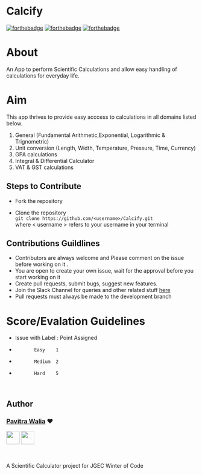 # Calcify
[![forthebadge](https://forthebadge.com/images/badges/built-with-love.svg)](https://forthebadge.com)
[![forthebadge](https://forthebadge.com/images/badges/made-with-java.svg)](https://forthebadge.com)
[![forthebadge](https://forthebadge.com/images/badges/built-for-android.svg)](https://forthebadge.com)
<br>
# About
An App to perform Scientific Calculations and allow easy handling of calculations for everyday life.

# Aim 
This app thrives to provide easy acccess to calculations in all domains listed below.
1. General (Fundamental Arithmetic,Exponential, Logarithmic & Trignometric)
2. Unit conversion (Length, Width, Temperature, Pressure, Time, Currency)
3. GPA calculations
4. Integral & Differential Calculator
5. VAT & GST calculations

## Steps to Contribute
* Fork the repository

* Clone the repository  
  `git clone https://github.com/<username>/Calcify.git`   
  where \< username \> refers to your username in your terminal
  
## Contributions Guildlines

* Contributors are always welcome and Please comment on the issue before working on it .
* You are open to create your own issue, wait for the approval before you start working on it  
* Create pull requests, submit bugs, suggest new features.
* Join the Slack Channel for queries and other related stuff [here](https://calcify.slack.com/join/shared_invite/enQtODgyNDQ2NTIyMzI0LTg3OWExY2ViZDhhYzIxNGIyMDE1NDIwNWVkMzIwYTNjZjY0ZmVlMDQyZWI3ZWVmZTg2NmI1NmM2YmFhYTI0ODc)
* Pull requests must always be made to the development branch

# Score/Evalation Guidelines

* Issue with Label : Point Assigned
*            Easy    1
*            Medium  2
*            Hard    5
<br>

## Author

### [Pavitra Walia](https://github.com/pavitrawalia) ❤

[<img src="https://image.flaticon.com/icons/svg/185/185964.svg" width="35" padding="10">](https://linkedin.com/in/pavitra-walia/)
[<img src="https://image.flaticon.com/icons/svg/185/185985.svg" width="35" padding="10">](https://www.instagram.com/technophyle.p.w/)

<br>

A Scientific Calculator project for JGEC Winter of Code

